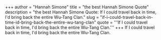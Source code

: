 +++
author = "Hannah Simone"
title = "the best Hannah Simone Quote"
description = "the best Hannah Simone Quote: If I could travel back in time, I'd bring back the entire Wu-Tang Clan."
slug = "if-i-could-travel-back-in-time-id-bring-back-the-entire-wu-tang-clan"
quote = '''If I could travel back in time, I'd bring back the entire Wu-Tang Clan.'''
+++
If I could travel back in time, I'd bring back the entire Wu-Tang Clan.
